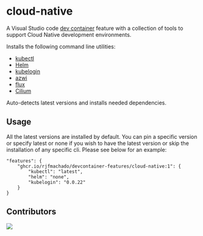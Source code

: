 # cloud-native

A Visual Studio code [dev container](https://containers.dev/) feature with a collection of tools to support Cloud Native development environments.

Installs the following command line utilities:

* [kubectl](https://kubernetes.io/docs/tasks/tools/)
* [Helm](https://github.com/helm/helm/releases)
* [kubelogin](https://github.com/Azure/kubelogin/releases)
* [azwi](https://github.com/Azure/azure-workload-identity/releases)
* [flux](https://github.com/fluxcd/flux2/releases)
* [Cilium](https://github.com/cilium/cilium-cli/releases)

Auto-detects latest versions and installs needed dependencies.

## Usage

All the latest versions are installed by default. You can pin a specific version or specify latest or none if you wish to have the latest version or skip the installation of any specific cli. Please see below for an example:

```
"features": {
    "ghcr.io/rjfmachado/devcontainer-features/cloud-native:1": {
        "kubectl": "latest",
        "helm": "none",
        "kubelogin": "0.0.22"
    }
}
```

## Contributors
<a href="https://github.com/rjfmachado/devcontainer-features/graphs/contributors">
  <img src="https://contrib.rocks/image?repo=rjfmachado/devcontainer-features" />
</a>
